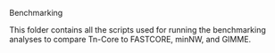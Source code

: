Benchmarking

This folder contains all the scripts used for running the benchmarking analyses to compare Tn-Core to FASTCORE, minNW, and GIMME.
